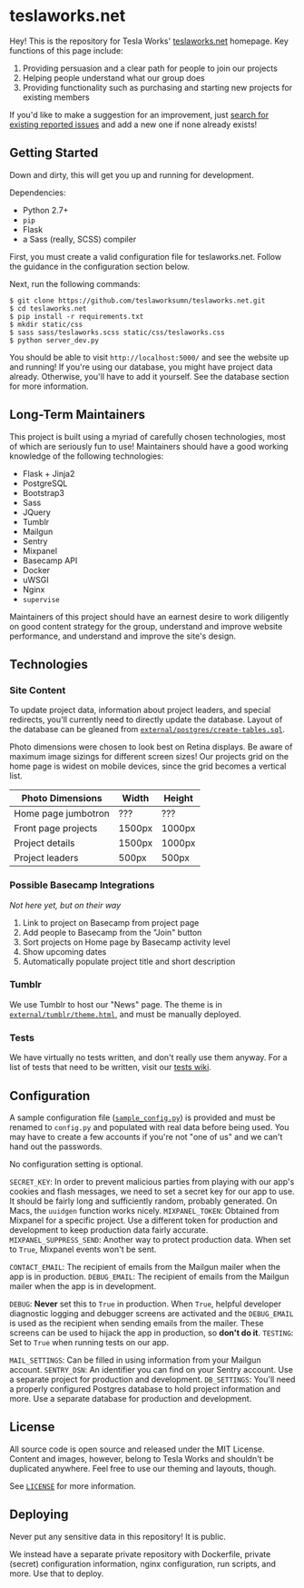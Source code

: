 teslaworks.net
==============

Hey! This is the repository for Tesla Works' [teslaworks.net](http://teslaworks.net) homepage. Key functions of this page include:

1. Providing persuasion and a clear path for people to join our projects
2. Helping people understand what our group does
3. Providing functionality such as purchasing and starting new projects for existing members

If you'd like to make a suggestion for an improvement, just [search for existing reported issues](https://github.com/teslaworksumn/teslaworks.net/search?q=search+here&type=Issues) and add a new one if none already exists!

Getting Started
---------------

Down and dirty, this will get you up and running for development.

Dependencies:
- Python 2.7+
- `pip`
- Flask
- a Sass (really, SCSS) compiler

First, you must create a valid configuration file for teslaworks.net. Follow the guidance in the configuration section below.

Next, run the following commands:

```
$ git clone https://github.com/teslaworksumn/teslaworks.net.git
$ cd teslaworks.net
$ pip install -r requirements.txt
$ mkdir static/css
$ sass sass/teslaworks.scss static/css/teslaworks.css
$ python server_dev.py
```

You should be able to visit `http://localhost:5000/` and see the website up and running! If you're using our database, you might have project data already. Otherwise, you'll have to add it yourself. See the database section for more information.

Long-Term Maintainers
---------------------

This project is built using a myriad of carefully chosen technologies, most of which are seriously fun to use! Maintainers should have a good working knowledge of the following technologies:

- Flask + Jinja2
- PostgreSQL
- Bootstrap3
- Sass
- JQuery
- Tumblr
- Mailgun
- Sentry
- Mixpanel
- Basecamp API
- Docker
- uWSGI
- Nginx
- `supervise`

Maintainers of this project should have an earnest desire to work diligently on good content strategy for the group, understand and improve website performance, and understand and improve the site's design.

Technologies
------------

### Site Content

<!-- TODO: Discuss Tesla Works voice and messaging -->

To update project data, information about project leaders, and special redirects, you'll currently need to directly update the database. Layout of the database can be gleaned from [`external/postgres/create-tables.sql`](external/postgres/create-tables.sql).

Photo dimensions were chosen to look best on Retina displays. Be aware of maximum image sizings for different screen sizes! Our projects grid on the home page is widest on mobile devices, since the grid becomes a vertical list.

| Photo Dimensions          | Width       | Height      |
|---------------------------|-------------|-------------|
| Home page jumbotron       | ???         | ???         |
| Front page projects       | 1500px      | 1000px      |
| Project details           | 1500px      | 1000px      |
| Project leaders           | 500px       | 500px       |

### Possible Basecamp Integrations

*Not here yet, but on their way*

1. Link to project on Basecamp from project page
2. Add people to Basecamp from the "Join" button
3. Sort projects on Home page by Basecamp activity level
4. Show upcoming dates
5. Automatically populate project title and short description

### Tumblr

We use Tumblr to host our "News" page. The theme is in [`external/tumblr/theme.html`](external/tumblr/theme.html), and must be manually deployed.

### Tests

We have virtually no tests written, and don't really use them anyway. For a list of tests that need to be written, visit our [tests wiki](https://github.com/teslaworksumn/teslaworks.net/wiki/Tests).

Configuration
-------------

A sample configuration file ([`sample_config.py`](sample_config.py)) is provided and must be renamed to `config.py` and populated with real data before being used. You may have to create a few accounts if you're not "one of us" and we can't hand out the passwords.

No configuration setting is optional.

`SECRET_KEY`: In order to prevent malicious parties from playing with our app's cookies and flash messages, we need to set a secret key for our app to use. It should be fairly long and sufficiently random, probably generated. On Macs, the `uuidgen` function works nicely.
`MIXPANEL_TOKEN`: Obtained from Mixpanel for a specific project. Use a different token for production and development to keep production data fairly accurate.
`MIXPANEL_SUPPRESS_SEND`: Another way to protect production data. When set to `True`, Mixpanel events won't be sent.

`CONTACT_EMAIL`: The recipient of emails from the Mailgun mailer when the app is in production.
`DEBUG_EMAIL`: The recipient of emails from the Mailgun mailer when the app is in development.

`DEBUG`: __Never__ set this to `True` in production. When `True`, helpful developer diagnostic logging and debugger screens are activated and the `DEBUG_EMAIL` is used as the recipient when sending emails from the mailer. These screens can be used to hijack the app in production, so __don't do it__.
`TESTING`: Set to `True` when running tests on our app.

`MAIL_SETTINGS`: Can be filled in using information from your Mailgun account.
`SENTRY_DSN`: An identifier you can find on your Sentry account. Use a separate project for production and development.
`DB_SETTINGS`: You'll need a properly configured Postgres database to hold project information and more. Use a separate database for production and development.

License
-------

All source code is open source and released under the MIT License. Content and images, however, belong to Tesla Works and shouldn't be duplicated anywhere. Feel free to use our theming and layouts, though.

See [`LICENSE`](license) for more information.

Deploying
---------

Never put any sensitive data in this repository! It is public.

We instead have a separate private repository with Dockerfile, private (secret) configuration information, nginx configuration, run scripts, and more. Use that to deploy.
